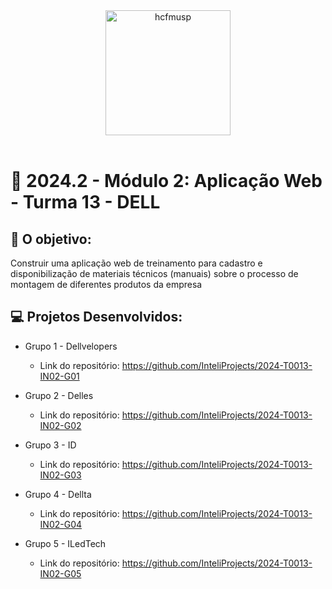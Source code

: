 <div align="center">

<img src="https://upload.wikimedia.org/wikipedia/commons/thumb/4/48/Dell_Logo.svg/2048px-Dell_Logo.svg.png" alt="hcfmusp" width="200"/>

</div>

<br>

# 🙋 2024.2 - Módulo 2: Aplicação Web - Turma 13 - DELL


## 🎯 O objetivo:
Construir  uma aplicação web de treinamento para cadastro e  disponibilização de materiais técnicos (manuais) sobre o processo de montagem de diferentes produtos da empresa

## 💻 Projetos Desenvolvidos: 

- Grupo 1 - Dellvelopers
  - Link do repositório: https://github.com/InteliProjects/2024-T0013-IN02-G01

- Grupo 2 - Delles
  - Link do repositório: https://github.com/InteliProjects/2024-T0013-IN02-G02

- Grupo 3 - ID
  - Link do repositório: https://github.com/InteliProjects/2024-T0013-IN02-G03

- Grupo 4 - Dellta
  - Link do repositório: https://github.com/InteliProjects/2024-T0013-IN02-G04

- Grupo 5 - ILedTech
  - Link do repositório: https://github.com/InteliProjects/2024-T0013-IN02-G05
